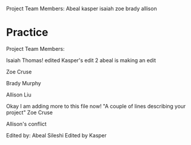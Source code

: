 Project Team Members: Abeal kasper isaiah zoe brady allison
# Practice

Project Team Members: 

Isaiah Thomas!
edited
Kasper's edit 2
abeal is making an edit

Zoe Cruse

Brady Murphy

Allison Liu

Okay I am adding more to this file now! 
"A couple of lines describing your project"
Zoe Cruse 

Allison's conflict

Edited by: Abeal Sileshi
Edited by Kasper
